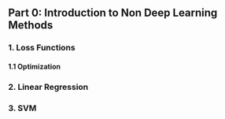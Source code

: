 ## Part 0: Introduction to Non Deep Learning Methods

### 1. Loss Functions

#### 1.1 Optimization

### 2. Linear Regression

### 3. SVM